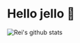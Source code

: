 # Hello jello 🧫

![Rei's github stats](https://readme-stats-rei-x.vercel.app/api?username=rei-x&&show_icons=true&title_color=ffffff&icon_color=48cbe8&text_color=daf7dc&bg_color=151515)
